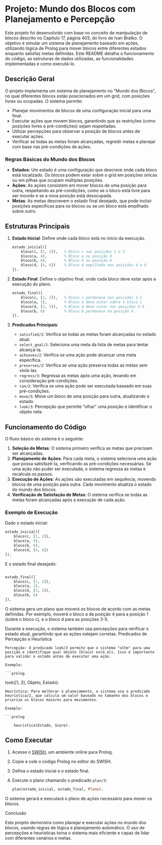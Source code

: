 ﻿# Projeto: Mundo dos Blocos com Planejamento e Percepção

Este projeto foi desenvolvido com base no conceito de manipulação de blocos descrito no Capítulo 17, página 403, do livro de Ivan Bratko. O objetivo é simular um sistema de planejamento baseado em ações, utilizando lógica de Prolog para mover blocos entre diferentes estados enquanto satisfaz metas definidas. Este README detalha o funcionamento do código, as estruturas de dados utilizadas, as funcionalidades implementadas e como executá-lo.

## Descrição Geral

O projeto implementa um sistema de planejamento no "Mundo dos Blocos", no qual diferentes blocos estão posicionados em um grid, com posições livres ou ocupadas. O sistema permite:

- Planejar movimentos de blocos de uma configuração inicial para uma final.
- Executar ações que movem blocos, garantindo que as restrições (como posições livres e pré-condições) sejam respeitadas.
- Utilizar percepções para observar a posição de blocos antes de executar ações.
- Verificar se todas as metas foram alcançadas, regredir metas e planejar com base nas pré-condições de ações.

### Regras Básicas do Mundo dos Blocos

- **Estados**: Um estado é uma configuração que descreve onde cada bloco está localizado. Os blocos podem estar sobre o grid em posições únicas ou em pilhas que ocupam múltiplas posições.
- **Ações**: As ações consistem em mover blocos de uma posição para outra, respeitando as pré-condições, como se o bloco está livre para ser movido e se a nova posição está desocupada.
- **Metas**: As metas descrevem o estado final desejado, que pode incluir posições específicas para os blocos ou se um bloco está empilhado sobre outro.
  
## Estruturas Principais

1. **Estado Inicial**: Define onde cada bloco está no início da execução.
    ```prolog
    estado_inicial([
        bloco(c, [1, 2]),   % Bloco c nas posições 1 e 2
        bloco(a, 4),        % Bloco a na posição 4
        bloco(b, 6),        % Bloco b na posição 6
        bloco(d, [4, 6])    % Bloco d empilhado nas posições 4 e 6
    ]).
    ```

2. **Estado Final**: Define o objetivo final, onde cada bloco deve estar após a execução do plano.
    ```prolog
    estado_final([
        bloco(c, [1, 2]),   % Bloco c permanece nas posições 1-2
        bloco(a, 1),        % Bloco a deve estar sobre o bloco c
        bloco(d, [3, 5]),   % Bloco d deve estar nas posições 3-5
        bloco(b, 6)         % Bloco b permanece na posição 6
    ]).
    ```

3. **Predicados Principais**:
    - `satisfied/2`: Verifica se todas as metas foram alcançadas no estado atual.
    - `select_goal/2`: Seleciona uma meta da lista de metas para tentar alcançá-la.
    - `achieves/2`: Verifica se uma ação pode alcançar uma meta específica.
    - `preserves/2`: Verifica se uma ação preserva todas as metas sem violá-las.
    - `regress/3`: Regressa as metas após uma ação, levando em consideração pré-condições.
    - `can/2`: Verifica se uma ação pode ser executada baseado em suas pré-condições.
    - `move/5`: Move um bloco de uma posição para outra, atualizando o estado.
    - `look/3`: Percepção que permite "olhar" uma posição e identificar o objeto nela.

## Funcionamento do Código

O fluxo básico do sistema é o seguinte:

1. **Seleção de Metas**: O sistema primeiro verifica as metas que precisam ser alcançadas.
2. **Planejamento de Ações**: Para cada meta, o sistema seleciona uma ação que possa satisfazê-la, verificando as pré-condições necessárias. Se uma ação não puder ser executada, o sistema regressa as metas e recalcula os passos.
3. **Execução de Ações**: As ações são executadas em sequência, movendo blocos de uma posição para outra. Cada movimento atualiza o estado do mundo dos blocos.
4. **Verificação de Satisfação de Metas**: O sistema verifica se todas as metas foram alcançadas após a execução de cada ação.

### Exemplo de Execução

Dado o estado inicial:

```prolog
estado_inicial([
    bloco(c, [1, 2]),  
    bloco(a, 4),        
    bloco(b, 6),        
    bloco(d, [4, 6])    
]).
```

E o estado final desejado:

```prolog

estado_final([
    bloco(c, [1, 2]),   
    bloco(a, 1),        
    bloco(d, [3, 5]),   
    bloco(b, 6)         
]).
```
O sistema gera um plano que moverá os blocos de acordo com as metas definidas. Por exemplo, moverá o bloco a da posição 4 para a posição 1 (sobre o bloco c), e o bloco d para as posições 3-5.

Durante a execução, o sistema também usa percepções para verificar o estado atual, garantindo que as ações estejam corretas.
Predicados de Percepção e Heurística

    Percepção: O predicado look/3 permite que o sistema "olhe" para uma posição e identifique qual objeto (bloco) está ali. Isso é importante para validar o estado antes de executar uma ação.

    Exemplo:

    ```prolog

look([1, 2], Objeto, Estado).
```
Heurística: Para melhorar o planejamento, o sistema usa o predicado heuristica/2, que calcula um valor baseado no tamanho dos blocos e prioriza os blocos maiores para movimentos.

Exemplo:

```prolog

    heuristica(Estado, Score).
```
## Como Executar

1. Acesse o [SWISH](https://swish.swi-prolog.org/), um ambiente online para Prolog.
2. Copie e cole o código Prolog no editor do SWISH.
3. Defina o estado inicial e o estado final.
4. Execute o plano chamando o predicado `plan/3`:

    ```prolog
    plan(estado_inicial, estado_final, Plano).
    ```

O sistema gerará e executará o plano de ações necessário para mover os blocos.

Conclusão

Este projeto demonstra como planejar e executar ações no mundo dos blocos, usando regras de lógica e planejamento automático. O uso de percepções e heurísticas torna o sistema mais eficiente e capaz de lidar com diferentes cenários e metas.

